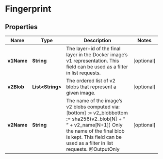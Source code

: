 
# Fingerprint

## Properties
Name | Type | Description | Notes
------------ | ------------- | ------------- | -------------
**v1Name** | **String** | The layer-id of the final layer in the Docker image’s v1 representation. This field can be used as a filter in list requests. |  [optional]
**v2Blob** | **List&lt;String&gt;** | The ordered list of v2 blobs that represent a given image. |  [optional]
**v2Name** | **String** | The name of the image’s v2 blobs computed via:   [bottom] :&#x3D; v2_blobbottom :&#x3D; sha256(v2_blob[N] + “ ” + v2_name[N+1]) Only the name of the final blob is kept. This field can be used as a filter in list requests. @OutputOnly |  [optional]



